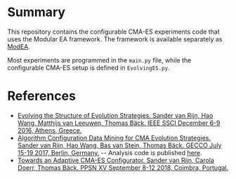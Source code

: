# Summary #
This repository contains the configurable CMA-ES experiments code that uses the Modular EA framework. The framework is available separately as [ModEA](https://github.com/sjvrijn/ModEA).

Most experiments are programmed in the `main.py` file, while the configurable CMA-ES setup is defined in `EvolvingES.py`.

# References #
 * [Evolving the Structure of Evolution Strategies. Sander van Rijn, Hao Wang, Matthijs van Leeuwen, Thomas Bäck. IEEE SSCI December 6-9 2016, Athens, Greece.](https://ieeexplore.ieee.org/document/7850138)
 * [Algorithm Configuration Data Mining for CMA Evolution Strategies. Sander van Rijn, Hao Wang, Bas van Stein, Thomas Bäck. GECCO July 15-19 2017, Berlin, Germany.](https://dl.acm.org/citation.cfm?id=3071205) -- Analysis code is published [here](https://github.com/sjvrijn/cma-es-configuration-data-mining).
 * [Towards an Adaptive CMA-ES Configurator. Sander van Rijn, Carola Doerr, Thomas Bäck. PPSN XV September 8-12 2018, Coimbra, Portugal.](https://link.springer.com/chapter/10.1007/978-3-319-99253-2_5)

